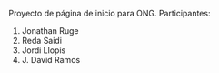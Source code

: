 Proyecto de página de inicio para ONG. 
Participantes:

1. Jonathan Ruge
2. Reda Saidi
3. Jordi Llopis
4. J. David Ramos

